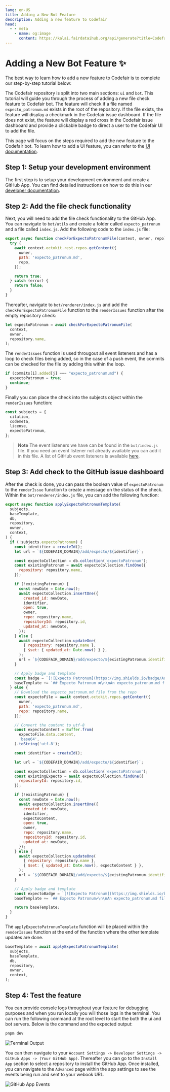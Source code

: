 ```yaml
---
lang: en-US
title: Adding a New Bot Feature
description: Adding a new feature to Codefair
head:
  - - meta
    - name: og:image
      content: https://kalai.fairdataihub.org/api/generate?title=Codefair%20Documentation&description=Running%20the%20GitHub%20Repository&app=codefair&org=fairdataihub
---
```


# Adding a New Bot Feature :sparkles:

The best way to learn how to add a new feature to Codefair is to complete our step-by-step tutorial below:

The Codefair repository is split into two main sections: `ui` and `bot`. This tutorial will guide you through the process of adding a new file check feature to Codefair bot. The feature will check if a file named `expecto_patronum.md` exists in the root of the repository. If the file exists, the feature will display a checkmark in the Codefair issue dashboard. If the file does not exist, the feature will display a red cross in the Codefair issue dashboard and provide a clickable badge to direct a user to the Codefair UI to add the file.

This page will focus on the steps required to add the new feature to the Codefair bot. To learn how to add a UI feature, you can refer to the [UI documentation](./ui.md).

## **Step 1**: Setup your development environment

The first step is to setup your development environment and create a GitHub App. You can find detailed instructions on how to do this in our [developer documentation](./running-locally.md).

## **Step 2**: Add the file check functionality

Next, you will need to add the file check functionality to the GitHub App. You can navigate to `bot/utils` and create a folder called `expecto_patronum` and a file called `index.js`. Add the following code to the `index.js` file:

```javascript
export async function checkForExpectoPatronumFile(context, owner, repo) {
  try {
    await context.octokit.rest.repos.getContent({
      owner,
      path: 'expecto_patronum.md',
      repo,
    });

    return true;
  } catch (error) {
    return false;
  }
}
```

Thereafter, navigate to `bot/renderer/index.js` and add the `checkForExpectoPatronumFile` function to the `renderIssues` function after the empty repository check:

```javascript
let expectoPatronum = await checkForExpectoPatronumFile(
  context,
  owner,
  repository.name,
);
```

The `renderIssues` function is used througout all event listeners and has a loop to check files being added, so in the case of a push event, the commits can be checked for the file by adding this within the loop.

```javascript
if (commits[i].added[j] === "expecto_patronum.md") {
  expectoPatronum = true;
  continue;
}
```

Finally you can place the check into the subjects object within the `renderIssues` function:

```javascript
const subjects = {
  citation,
  codemeta,
  license,
  expectoPatronum,
};
```

> **Note**
> The event listeners we have can be found in the `bot/index.js` file. If you need an event listener not already available you can add it in this file. A list of GitHub event listeners is available [here](https://docs.github.com/en/webhooks/webhook-events-and-payloads).

## **Step 3**: Add check to the GitHub issue dashboard

After the check is done, you can pass the boolean value of `expectoPatronum` to the `renderIssue` function to create a message on the status of the check. Within the `bot/renderer/index.js` file, you can add the following function:

```javascript
export async function applyExpectoPatronumTemplate(
  subjects,
  baseTemplate,
  db,
  repository,
  owner,
  context,
) {
  if (!subjects.expectoPatronum) {
    const identifier = createId();
    let url = `${CODEFAIR_DOMAIN}/add/expecto/${identifier}`;

    const expectoCollection = db.collection('expectoPatronum');
    const existingPatronum = await expectoCollection.findOne({
      repository: repository.name,
    });

    if (!existingPatronum) {
      const newDate = Date.now();
      await expectoCollection.insertOne({
        created_id: newDate,
        identifier,
        open: true,
        owner,
        repo: repository.name,
        repositoryId: repository.id,
        updated_at: newDate,
      });
    } else {
      await expectoCollection.updateOne(
        { repository: repository.name },
        { $set: { updated_at: Date.now() } },
      );
      url = `${CODEFAIR_DOMAIN}/add/expecto/${existingPatronum.identifier}`;
    }

    // Apply badge and template
    const badge = `[![Expecto Patronum](https://img.shields.io/badge/Add_Patronum-dc2626.svg)](${url})`;
    baseTemplate += `## Expecto Patronum ❌\n\nAn expecto_patronum.md file was expected. Please visit the click on the badge below to add it.\n\n${expectoBadge}`;
  } else {
    // Download the expecto_patronum.md file from the repo
    const expectoFile = await context.octokit.repos.getContent({
      owner,
      path: 'expecto_patronum.md',
      repo: repository.name,
    });

    // Convert the content to utf-8
    const expectoContent = Buffer.from(
      expectoFile.data.content,
      'base64',
    ).toString('utf-8');

    const identifier = createId();

    let url = `${CODEFAIR_DOMAIN}/add/expecto/${identifier}`;

    const expectoCollection = db.collection('expectoPatronum');
    const existingExpecto = await expectoCollection.findOne({
      repositoryId: repository.id,
    });

    if (!existingPatronum) {
      const newDate = Date.now();
      await expectoCollection.insertOne({
        created_id: newDate,
        identifier,
        expectoContent,
        open: true,
        owner,
        repo: repository.name,
        repositoryId: repository.id,
        updated_at: newDate,
      });
    } else {
      await expectoCollection.updateOne(
        { repository: repository.name },
        { $set: { updated_at: Date.now(), expectoContent } },
      );
      url = `${CODEFAIR_DOMAIN}/add/expecto/${existingPatronum.identifier}`;
    }

    // Apply badge and template
    const expectoBadge = `[![Expecto Patronum](https://img.shields.io/badge/Edit_Expecto_Patronum-0ea5e9.svg)](${url})`;
    baseTemplate += `## Expecto Patronum✔️\n\nAn expecto_patronum.md file was found.\n\n${expectoBadge}`;

    return baseTemplate;
  }
}
```

The `applyExpectoPatronumTemplate` function will be placed within the `renderIssues` function at the end of the function where the other template updates are done.

```javascript
baseTemplate = await applyExpectoPatronumTemplate(
  subjects,
  baseTemplate,
  db,
  repository,
  owner,
  context,
);
```

## **Step 4**: Test the feature

You can provide console logs throughout your feature for debugging purposes and when you run locally you will those logs in the terminal. You can run the following command at the root level to start the both the ui and bot servers. Below is the command and the expected output:

```bash
pnpm dev
```

![Terminal Output](/terminal-output.png)

You can then navigate to your `Account Settings -> Developer Settings -> GitHub Apps -> (Your GitHub App)`. Thereafter you can go to the `Install App` section to select a repository to install the GitHub App. Once installed, you can navigate to the `Advanced` page within the app settings to see the events being run and sent to your webook URL.

![GitHub App Events](/deliveries-page.png)
